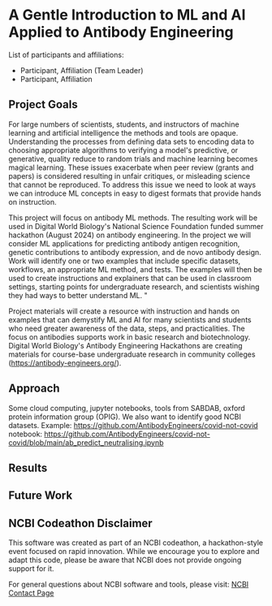 # A Gentle Introduction to ML and AI Applied to Antibody Engineering

List of participants and affiliations:
- Participant, Affiliation (Team Leader)
- Participant, Affiliation

## Project Goals
For large numbers of scientists, students, and instructors of machine learning and artificial intelligence the methods and tools are opaque. Understanding the processes from defining data sets to encoding data to choosing appropriate algorithms to verifying a model's predictive, or generative, quality reduce to random trials and machine learning becomes magical learning. These issues exacerbate when peer review (grants and papers) is considered resulting in unfair critiques, or misleading science that cannot be reproduced. To address this issue we need to look at ways we can introduce ML concepts in easy to digest formats that provide hands on instruction.

This project will focus on antibody ML methods. The resulting work will be used in Digital World Biology's National Science Foundation funded summer hackathon (August 2024) on antibody engineering. In the project we will consider ML applications for predicting antibody antigen recognition, genetic contributions to antibody expression, and de novo antibody design. Work will identify one or two examples that include specific datasets, workflows, an appropriate ML method, and tests. The examples will then be used to create instructions and explainers that can be used in classroom settings, starting points for undergraduate research, and scientists wishing they had ways to better understand ML.  "

Project materials will create a resource with instruction and hands on examples that can demystify ML and AI for many scientists and students who need greater awareness of the data, steps, and practicalities. The focus on antibodies  supports work in basic research and biotechnology. Digital World Biology's Antibody Engineering Hackathons are creating materials for course-base undergraduate research in community colleges (https://antibody-engineers.org/).


## Approach
Some cloud computing, jupyter notebooks, tools from SABDAB, oxford protein information group (OPIG). We also want to identify good NCBI datasets.
Example: https://github.com/AntibodyEngineers/covid-not-covid notebook: https://github.com/AntibodyEngineers/covid-not-covid/blob/main/ab_predict_neutralising.ipynb

## Results

## Future Work

## NCBI Codeathon Disclaimer
This software was created as part of an NCBI codeathon, a hackathon-style event focused on rapid innovation. While we encourage you to explore and adapt this code, please be aware that NCBI does not provide ongoing support for it.

For general questions about NCBI software and tools, please visit: [NCBI Contact Page](https://www.ncbi.nlm.nih.gov/home/about/contact/)

